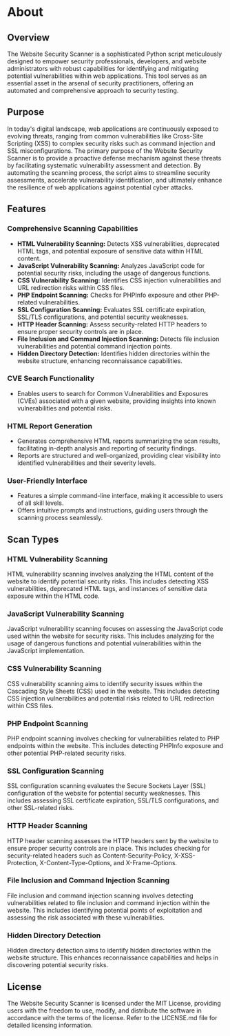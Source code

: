 # About

## Overview
The Website Security Scanner is a sophisticated Python script meticulously designed to empower security professionals, developers, and website administrators with robust capabilities for identifying and mitigating potential vulnerabilities within web applications. This tool serves as an essential asset in the arsenal of security practitioners, offering an automated and comprehensive approach to security testing.

## Purpose
In today's digital landscape, web applications are continuously exposed to evolving threats, ranging from common vulnerabilities like Cross-Site Scripting (XSS) to complex security risks such as command injection and SSL misconfigurations. The primary purpose of the Website Security Scanner is to provide a proactive defense mechanism against these threats by facilitating systematic vulnerability assessment and detection. By automating the scanning process, the script aims to streamline security assessments, accelerate vulnerability identification, and ultimately enhance the resilience of web applications against potential cyber attacks.

## Features
### Comprehensive Scanning Capabilities
- **HTML Vulnerability Scanning:** Detects XSS vulnerabilities, deprecated HTML tags, and potential exposure of sensitive data within HTML content.
- **JavaScript Vulnerability Scanning:** Analyzes JavaScript code for potential security risks, including the usage of dangerous functions.
- **CSS Vulnerability Scanning:** Identifies CSS injection vulnerabilities and URL redirection risks within CSS files.
- **PHP Endpoint Scanning:** Checks for PHPInfo exposure and other PHP-related vulnerabilities.
- **SSL Configuration Scanning:** Evaluates SSL certificate expiration, SSL/TLS configurations, and potential security weaknesses.
- **HTTP Header Scanning:** Assess security-related HTTP headers to ensure proper security controls are in place.
- **File Inclusion and Command Injection Scanning:** Detects file inclusion vulnerabilities and potential command injection points.
- **Hidden Directory Detection:** Identifies hidden directories within the website structure, enhancing reconnaissance capabilities.

### CVE Search Functionality
- Enables users to search for Common Vulnerabilities and Exposures (CVEs) associated with a given website, providing insights into known vulnerabilities and potential risks.

### HTML Report Generation
- Generates comprehensive HTML reports summarizing the scan results, facilitating in-depth analysis and reporting of security findings.
- Reports are structured and well-organized, providing clear visibility into identified vulnerabilities and their severity levels.

### User-Friendly Interface
- Features a simple command-line interface, making it accessible to users of all skill levels.
- Offers intuitive prompts and instructions, guiding users through the scanning process seamlessly.

## Scan Types

### HTML Vulnerability Scanning
HTML vulnerability scanning involves analyzing the HTML content of the website to identify potential security risks. This includes detecting XSS vulnerabilities, deprecated HTML tags, and instances of sensitive data exposure within the HTML code.

### JavaScript Vulnerability Scanning
JavaScript vulnerability scanning focuses on assessing the JavaScript code used within the website for security risks. This includes analyzing for the usage of dangerous functions and potential vulnerabilities within the JavaScript implementation.

### CSS Vulnerability Scanning
CSS vulnerability scanning aims to identify security issues within the Cascading Style Sheets (CSS) used in the website. This includes detecting CSS injection vulnerabilities and potential risks related to URL redirection within CSS files.

### PHP Endpoint Scanning
PHP endpoint scanning involves checking for vulnerabilities related to PHP endpoints within the website. This includes detecting PHPInfo exposure and other potential PHP-related security risks.

### SSL Configuration Scanning
SSL configuration scanning evaluates the Secure Sockets Layer (SSL) configuration of the website for potential security weaknesses. This includes assessing SSL certificate expiration, SSL/TLS configurations, and other SSL-related risks.

### HTTP Header Scanning
HTTP header scanning assesses the HTTP headers sent by the website to ensure proper security controls are in place. This includes checking for security-related headers such as Content-Security-Policy, X-XSS-Protection, X-Content-Type-Options, and X-Frame-Options.

### File Inclusion and Command Injection Scanning
File inclusion and command injection scanning involves detecting vulnerabilities related to file inclusion and command injection within the website. This includes identifying potential points of exploitation and assessing the risk associated with these vulnerabilities.

### Hidden Directory Detection
Hidden directory detection aims to identify hidden directories within the website structure. This enhances reconnaissance capabilities and helps in discovering potential security risks.

## License
The Website Security Scanner is licensed under the MIT License, providing users with the freedom to use, modify, and distribute the software in accordance with the terms of the license. Refer to the LICENSE.md file for detailed licensing information.
